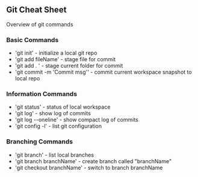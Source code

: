 ## Git Cheat Sheet

Overview of git commands

### Basic Commands
* 'git init' - initialize a local git repo
* 'git add fileName' - stage file for commit
* 'git add . ' - stage current folder for commit
* 'git commit -m 'Commit msg'' - commit current workspace snapshot to local repo

### Information Commands
* 'git status' - status of local workspace
* 'git log' - show log of commits
* 'git log --oneline' - show compact log of commits
* 'git config -l' - list git configuration

### Branching Commands
* 'git branch' - list local branches
* 'git branch branchName' - create branch called "branchName"
* 'git checkout branchName' - switch to branch branchName
